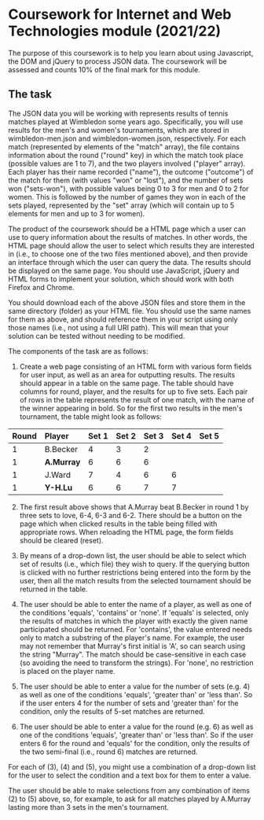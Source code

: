 # Coursework for Internet and Web Technologies module (2021/22)

The purpose of this coursework is to help you learn about using Javascript, the DOM and jQuery to process JSON data. The coursework will be assessed and counts 10% of the final mark for this module.

## The task
The JSON data you will be working with represents results of tennis matches played at Wimbledon some years ago. Specifically, you will use results for the men's and women's tournaments, which are stored in wimbledon-men.json and wimbledon-women.json, respectively. For each match (represented by elements of the "match" array), the file contains information about the round ("round" key) in which the match took place (possible values are 1 to 7), and the two players involved ("player" array). Each player has their name recorded ("name"), the outcome ("outcome") of the match for them (with values "won" or "lost"), and the number of sets won ("sets-won"), with possible values being 0 to 3 for men and 0 to 2 for women. This is followed by the number of games they won in each of the sets played, represented by the "set" array (which will contain up to 5 elements for men and up to 3 for women).

The product of the coursework should be a HTML page which a user can use to query information about the results of matches. In other words, the HTML page should allow the user to select which results they are interested in (i.e., to choose one of the two files mentioned above), and then provide an interface through which the user can query the data. The results should be displayed on the same page. You should use JavaScript, jQuery and HTML forms to implement your solution, which should work with both Firefox and Chrome.
 
You should download each of the above JSON files and store them in the same directory (folder) as your HTML file. You should use the same names for them as above, and should reference them in your script using only those names (i.e., not using a full URI path). This will mean that your solution can be tested without needing to be modified.

The components of the task are as follows:

1. Create a web page consisting of an HTML form with various form fields for user input, as well as an area for outputting results. The results should appear in a table on the same page. The table should have columns for round, player, and the results for up to five sets. Each pair of rows in the table represents the result of one match, with the name of the winner appearing in bold. So for the first two results in the men's tournament, the table might look as follows:


| Round | Player       | Set 1     | Set 2     | Set 3     |   Set 4   | Set 5     | 
| :-----| :---------   | :---------| :---------| :---------| :---------| :---------|
| 1     | B.Becker     | 4         | 3         | 2         |           |           |
| 1     | **A.Murray** | 6         | 6         | 6         |           |           |
| 1     | J.Ward       | 7         | 4         | 6         | 6         |           |
| 1     | **Y-H.Lu**   | 6         | 6         | 7         | 7         |           |


2. The first result above shows that A.Murray beat B.Becker in round 1 by three sets to love, 6-4, 6-3 and 6-2. There should be a button on the page which when clicked results in the table being filled with appropriate rows. When reloading the HTML page, the form fields should be cleared (reset).

3. By means of a drop-down list, the user should be able to select which set of results (i.e., which file) they wish to query. If the querying button is clicked with no further restrictions being entered into the form by the user, then all the match results from the selected tournament should be returned in the table.

4. The user should be able to enter the name of a player, as well as one of the conditions 'equals', 'contains' or 'none'. If 'equals' is selected, only the results of matches in which the player with exactly the given name participated should be returned. For 'contains', the value entered needs only to match a substring of the player's name. For example, the user may not remember that Murray's first initial is 'A', so can search using the string "Murray". The match should be case-sensitive in each case (so avoiding the need to transform the strings). For 'none', no restriction is placed on the player name.

5. The user should be able to enter a value for the number of sets (e.g. 4) as well as one of the conditions 'equals', 'greater than' or 'less than'. So if the user enters 4 for the number of sets and 'greater than' for the condition, only the results of 5-set matches are returned.

6. The user should be able to enter a value for the round (e.g. 6) as well as one of the conditions 'equals', 'greater than' or 'less than'. So if the user enters 6 for the round and 'equals' for the condition, only the results of the two semi-final (i.e., round 6) matches are returned.

For each of (3), (4) and (5), you might use a combination of a drop-down list for the user to select the condition and a text box for them to enter a value.

The user should be able to make selections from any combination of items (2) to (5) above, so, for example, to ask for all matches played by A.Murray lasting more than 3 sets in the men's tournament.
